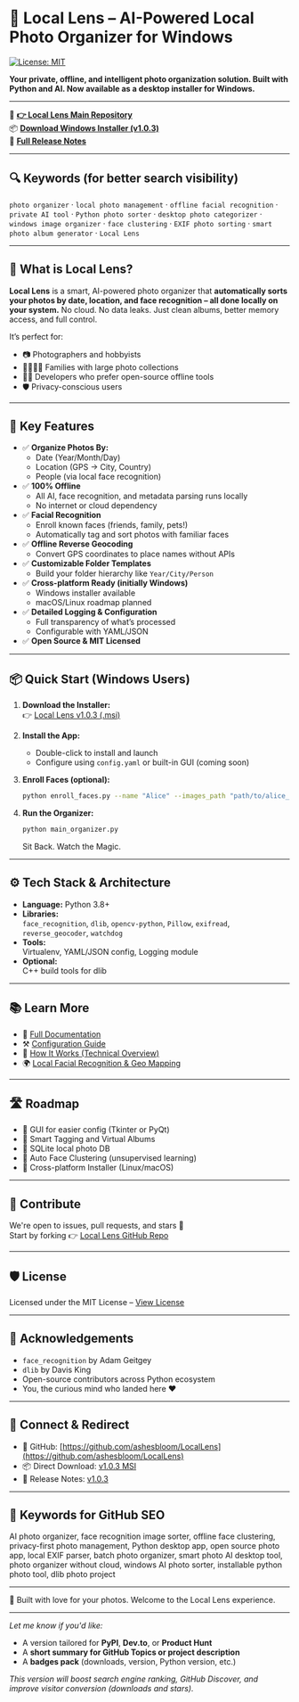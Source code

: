 # 📸 Local Lens – AI-Powered Local Photo Organizer for Windows

[![License: MIT](https://img.shields.io/badge/License-MIT-yellow.svg)](https://opensource.org/licenses/MIT)

**Your private, offline, and intelligent photo organization solution. Built with Python and AI. Now available as a desktop installer for Windows.**

---

🔗 **[👉 Local Lens Main Repository](https://github.com/ashesbloom/LocalLens)**  
📦 **[Download Windows Installer (v1.0.3)](https://github.com/ashesbloom/LocalLens/releases/download/v1.0.3/Local_Lens_v1.0.3_x64_en-US.msi)**  
📜 **[Full Release Notes](https://github.com/ashesbloom/LocalLens/releases/tag/v1.0.3)**

---

## 🔍 Keywords (for better search visibility)

`photo organizer` · `local photo management` · `offline facial recognition` · `private AI tool` · `Python photo sorter` · `desktop photo categorizer` · `windows image organizer` · `face clustering` · `EXIF photo sorting` · `smart photo album generator` · `Local Lens`

---

## 🧠 What is Local Lens?

**Local Lens** is a smart, AI-powered photo organizer that **automatically sorts your photos by date, location, and face recognition – all done locally on your system.** No cloud. No data leaks. Just clean albums, better memory access, and full control.

It’s perfect for:

- 📷 Photographers and hobbyists
- 👨‍👩‍👧‍👦 Families with large photo collections
- 🧑‍💻 Developers who prefer open-source offline tools
- 🛡️ Privacy-conscious users

---

## 🚀 Key Features

- ✅ **Organize Photos By:**
    - Date (Year/Month/Day)
    - Location (GPS → City, Country)
    - People (via local face recognition)
- ✅ **100% Offline**
    - All AI, face recognition, and metadata parsing runs locally
    - No internet or cloud dependency
- ✅ **Facial Recognition**
    - Enroll known faces (friends, family, pets!)
    - Automatically tag and sort photos with familiar faces
- ✅ **Offline Reverse Geocoding**
    - Convert GPS coordinates to place names without APIs
- ✅ **Customizable Folder Templates**
    - Build your folder hierarchy like `Year/City/Person`
- ✅ **Cross-platform Ready (initially Windows)**
    - Windows installer available
    - macOS/Linux roadmap planned
- ✅ **Detailed Logging & Configuration**
    - Full transparency of what’s processed
    - Configurable with YAML/JSON
- ✅ **Open Source & MIT Licensed**

---

## 📦 Quick Start (Windows Users)

1. **Download the Installer:**  
     👉 [Local Lens v1.0.3 (.msi)](https://github.com/ashesbloom/LocalLens/releases/download/v1.0.3/Local_Lens_v1.0.3_x64_en-US.msi)

2. **Install the App:**
     - Double-click to install and launch
     - Configure using `config.yaml` or built-in GUI (coming soon)

3. **Enroll Faces (optional):**
     ```bash
     python enroll_faces.py --name "Alice" --images_path "path/to/alice_photos"
     ```

4. **Run the Organizer:**
     ```bash
     python main_organizer.py
     ```
     Sit Back. Watch the Magic.

---

## ⚙️ Tech Stack & Architecture

- **Language:** Python 3.8+
- **Libraries:**  
    `face_recognition`, `dlib`, `opencv-python`, `Pillow`, `exifread`, `reverse_geocoder`, `watchdog`
- **Tools:**  
    Virtualenv, YAML/JSON config, Logging module
- **Optional:**  
    C++ build tools for dlib

---

## 📚 Learn More

- 📖 [Full Documentation](#)
- ⚒️ [Configuration Guide](#)
- 🧪 [How It Works (Technical Overview)](#)
- 🌍 [Local Facial Recognition & Geo Mapping](#)

---

## 🛣️ Roadmap

- 🎯 GUI for easier config (Tkinter or PyQt)
- 🎯 Smart Tagging and Virtual Albums
- 🎯 SQLite local photo DB
- 🎯 Auto Face Clustering (unsupervised learning)
- 🎯 Cross-platform Installer (Linux/macOS)

---

## 🤝 Contribute

We're open to issues, pull requests, and stars 🌟  
Start by forking 👉 [Local Lens GitHub Repo](https://github.com/ashesbloom/LocalLens)

---

## 🛡️ License

Licensed under the MIT License – [View License](https://opensource.org/licenses/MIT)

---

## 🙌 Acknowledgements

- `face_recognition` by Adam Geitgey
- `dlib` by Davis King
- Open-source contributors across Python ecosystem
- You, the curious mind who landed here ❤️

---

## 🔗 Connect & Redirect

- 📍 GitHub: [https://github.com/ashesbloom/LocalLens](https://github.com/ashesbloom/LocalLens)
- 📦 Direct Download: [v1.0.3 MSI](https://github.com/ashesbloom/LocalLens/releases/download/v1.0.3/Local_Lens_v1.0.3_x64_en-US.msi)
- 📣 Release Notes: [v1.0.3](https://github.com/ashesbloom/LocalLens/releases/tag/v1.0.3)

---

## 🧠 Keywords for GitHub SEO

AI photo organizer, face recognition image sorter, offline face clustering, privacy-first photo management, Python desktop app, open source photo app, local EXIF parser, batch photo organizer, smart photo AI desktop tool, photo organizer without cloud, windows AI photo sorter, installable python photo tool, dlib photo project

---

📌 Built with love for your photos. Welcome to the Local Lens experience.

---

*Let me know if you'd like:*

- A version tailored for **PyPI**, **Dev.to**, or **Product Hunt**
- A **short summary for GitHub Topics or project description**
- A **badges pack** (downloads, version, Python version, etc.)

_This version will boost search engine ranking, GitHub Discover, and improve visitor conversion (downloads and stars)._
